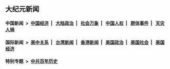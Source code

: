 ## 大纪元新闻

#### 中国新闻 &nbsp;>&nbsp; [中国经济](indexes/ncid283/README.md?11151645) &nbsp;| &nbsp; [大陆政治](indexes/ncid277/README.md?11151645) &nbsp;| &nbsp; [社会万象](indexes/ncid282/README.md?11151645) &nbsp;| &nbsp; [中国人权](indexes/ncid278/README.md?11151645) &nbsp;| &nbsp; [群体事件](indexes/ncid279/README.md?11151645) &nbsp;| &nbsp; [天灾人祸](indexes/ncid280/README.md?11151645)

#### 国际新闻 &nbsp;>&nbsp; [美中关系](indexes/nf1412576/README.md?11151645) &nbsp;| &nbsp; [台湾新闻](indexes/ncid1349361/README.md?11151645) &nbsp;| &nbsp; [香港新闻](indexes/ncid1349362/README.md?11151645) &nbsp;| &nbsp; [美国政治](indexes/ncid1078159/README.md?11151645) &nbsp;| &nbsp; [美国社会](indexes/ncid1078160/README.md?11151645) &nbsp;| &nbsp; [美国经济](indexes/ncid1078158/README.md?11151645)

#### 特别专题 &nbsp;>&nbsp; [中共百年历史](https://github.com/epoch-news/epoch-special/blob/master/README.md?11151645)  
